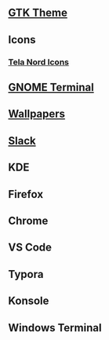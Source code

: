 ## [GTK Theme](https://www.gnome-look.org/p/1267246/)

## Icons
  ### [Tela Nord Icons](https://www.gnome-look.org/p/1279924/)

## [GNOME Terminal](https://github.com/nordtheme/gnome-terminal)

## [Wallpapers](/wallpaper)

## [Slack](https://www.nordtheme.com/docs/ports/slack/installation)

## KDE

## Firefox

## Chrome

## VS Code

## Typora

## Konsole

## Windows Terminal
